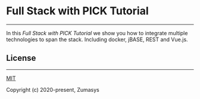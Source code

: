 # Full Stack with PICK Tutorial
------
In this *Full Stack with PICK Tutorial* we show you how to integrate multiple technologies to span the stack. Including docker, jBASE, REST and Vue.js.  
  
## License
------
[MIT](https://opensource.org/licenses/MIT)  
  
Copyright (c) 2020-present, Zumasys
